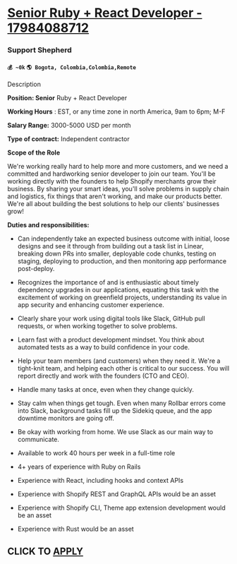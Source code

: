 # [Senior Ruby + React Developer - 17984088712](https://www.remotewlb.com/apply/senior-ruby-react-developer-17984088712-75892)  
### Support Shepherd  
#### `💰 ~0k` `🌎 Bogota, Colombia,Colombia,Remote`  

Description

**Position: Senior** Ruby + React Developer

 **Working Hours** : EST, or any time zone in north America, 9am to 6pm; M-F

 **Salary Range:** 3000-5000 USD per month

 **Type of contract:** Independent contractor

 **Scope of the Role**

We're working really hard to help more and more customers, and we need a committed and hardworking senior developer to join our team. You'll be working directly with the founders to help Shopify merchants grow their business. By sharing your smart ideas, you'll solve problems in supply chain and logistics, fix things that aren't working, and make our products better. We're all about building the best solutions to help our clients' businesses grow!

  
  

 **Duties and responsibilities:**

  * Can independently take an expected business outcome with initial, loose designs and see it through from building out a task list in Linear, breaking down PRs into smaller, deployable code chunks, testing on staging, deploying to production, and then monitoring app performance post-deploy.
  * Recognizes the importance of and is enthusiastic about timely dependency upgrades in our applications, equating this task with the excitement of working on greenfield projects, understanding its value in app security and enhancing customer experience.
  * Clearly share your work using digital tools like Slack, GitHub pull requests, or when working together to solve problems.
  * Learn fast with a product development mindset. You think about automated tests as a way to build confidence in your code.
  * Help your team members (and customers) when they need it. We're a tight-knit team, and helping each other is critical to our success. You will report directly and work with the founders (CTO and CEO).
  * Handle many tasks at once, even when they change quickly.
  * Stay calm when things get tough. Even when many Rollbar errors come into Slack, background tasks fill up the Sidekiq queue, and the app downtime monitors are going off.
  * Be okay with working from home. We use Slack as our main way to communicate.

  * Available to work 40 hours per week in a full-time role
  * 4+ years of experience with Ruby on Rails
  * Experience with React, including hooks and context APIs
  * Experience with Shopify REST and GraphQL APIs would be an asset
  * Experience with Shopify CLI, Theme app extension development would be an asset
  * Experience with Rust would be an asset

  
## CLICK TO [APPLY](https://www.remotewlb.com/apply/senior-ruby-react-developer-17984088712-75892)


